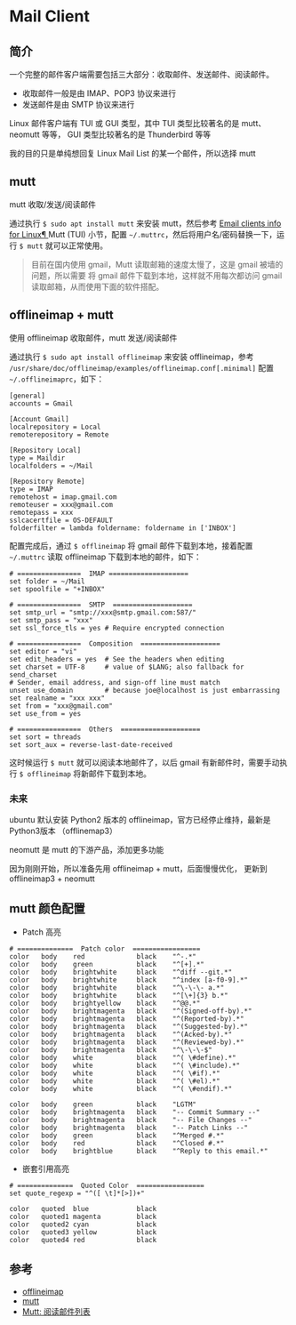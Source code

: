 # Mail Client

## 简介

一个完整的邮件客户端需要包括三大部分：收取邮件、发送邮件、阅读邮件。

* 收取邮件一般是由 IMAP、POP3 协议来进行
* 发送邮件是由 SMTP 协议来进行

Linux 邮件客户端有 TUI 或 GUI 类型，其中 TUI 类型比较著名的是 mutt、neomutt 等等，
GUI 类型比较著名的是 Thunderbird 等等

我的目的只是单纯想回复 Linux Mail List 的某一个邮件，所以选择 mutt

## mutt

mutt 收取/发送/阅读邮件

通过执行 `$ sudo apt install mutt` 来安装 mutt，然后参考
[Email clients info for Linux¶ ](https://www.kernel.org/doc/html/latest/process/email-clients.html)
Mutt (TUI) 小节，配置 `~/.muttrc`，然后将用户名/密码替换一下，运行 `$ mutt` 就可以正常使用。

> 目前在国内使用 gmail，Mutt 读取邮箱的速度太慢了，这是 gmail 被墙的问题，所以需要
将 gmail 邮件下载到本地，这样就不用每次都访问 gmail 读取邮箱，从而使用下面的软件搭配。

## offlineimap + mutt

使用 offlineimap 收取邮件，mutt 发送/阅读邮件

通过执行 `$ sudo apt install offlineimap` 来安装 offlineimap，参考
`/usr/share/doc/offlineimap/examples/offlineimap.conf[.minimal]` 配置
`~/.offlineimaprc`，如下：

```
[general]
accounts = Gmail

[Account Gmail]
localrepository = Local
remoterepository = Remote

[Repository Local]
type = Maildir
localfolders = ~/Mail

[Repository Remote]
type = IMAP
remotehost = imap.gmail.com
remoteuser = xxx@gmail.com
remotepass = xxx
sslcacertfile = OS-DEFAULT
folderfilter = lambda foldername: foldername in ['INBOX']
```

配置完成后，通过 `$ offlineimap` 将 gmail 邮件下载到本地，接着配置 `~/.muttrc` 读取
offlineimap 下载到本地的邮件，如下：

```
# ================  IMAP ====================
set folder = ~/Mail
set spoolfile = "+INBOX"

# ================  SMTP  ====================
set smtp_url = "smtp://xxx@smtp.gmail.com:587/"
set smtp_pass = "xxx"
set ssl_force_tls = yes # Require encrypted connection

# ================  Composition  ====================
set editor = "vi"
set edit_headers = yes  # See the headers when editing
set charset = UTF-8     # value of $LANG; also fallback for send_charset
# Sender, email address, and sign-off line must match
unset use_domain        # because joe@localhost is just embarrassing
set realname = "xxx xxx"
set from = "xxx@gmail.com"
set use_from = yes

# ================  Others  ====================
set sort = threads
set sort_aux = reverse-last-date-received
```

这时候运行 `$ mutt` 就可以阅读本地邮件了，以后 gmail 有新邮件时，需要手动执行
`$ offlineimap` 将新邮件下载到本地。

### 未来

ubuntu 默认安装 Python2 版本的 offlineimap，官方已经停止维持，最新是 Python3版本
（offlinemap3）

neomutt 是 mutt 的下游产品，添加更多功能

因为刚刚开始，所以准备先用 offlineimap + mutt，后面慢慢优化，
更新到 offlineimap3 + neomutt

## mutt 颜色配置

* Patch 高亮

```
# ==============  Patch color  =================
color   body    red             black    "^-.*"
color   body    green           black    "^[+].*"
color   body    brightwhite     black    "^diff --git.*"
color   body    brightwhite     black    "^index [a-f0-9].*"
color   body    brightwhite     black    "^\-\-\- a.*"
color   body    brightwhite     black    "^[\+]{3} b.*"
color   body    brightyellow    black    "^@@.*"
color   body    brightmagenta   black    "^(Signed-off-by).*"
color   body    brightmagenta   black    "^(Reported-by).*"
color   body    brightmagenta   black    "^(Suggested-by).*"
color   body    brightmagenta   black    "^(Acked-by).*"
color   body    brightmagenta   black    "^(Reviewed-by).*"
color   body    brightmagenta   black    "^\-\-\-$"
color   body    white           black    "^( \#define).*"
color   body    white           black    "^( \#include).*"
color   body    white           black    "^( \#if).*"
color   body    white           black    "^( \#el).*"
color   body    white           black    "^( \#endif).*"

color   body    green           black    "LGTM"
color   body    brightmagenta   black    "-- Commit Summary --"
color   body    brightmagenta   black    "-- File Changes --"
color   body    brightmagenta   black    "-- Patch Links --"
color   body    green           black    "^Merged #.*"
color   body    red             black    "^Closed #.*"
color   body    brightblue      black    "^Reply to this email.*"
```

* 嵌套引用高亮

```
# ==============  Quoted Color  =================
set quote_regexp = "^([ \t]*[>])+"

color   quoted  blue            black
color   quoted1 magenta         black
color   quoted2 cyan            black
color   quoted3 yellow          black
color   quoted4 red             black
```

## 参考

* [offlineimap](http://www.offlineimap.org/about/)
* [mutt](http://www.mutt.org/doc/manual/)
* [Mutt: 阅读邮件列表](https://fancyseeker.github.io/2015/08/19/mutt/)
